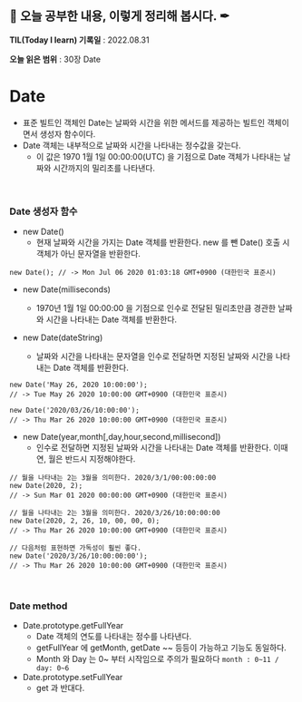 ## 📕 오늘 공부한 내용, 이렇게 정리해 봅시다. ✒

**TIL(Today I learn) 기록일** : 2022.08.31

**오늘 읽은 범위** : 30장 Date

# Date
- 표준 빌트인 객체인 Date는 날짜와 시간을 위한 메서드를 제공하는 빌트인 객체이면서 생성자 함수이다.
- Date 객체는 내부적으로 날짜와 시간을 나타내는 정수값을 갖는다. 
  - 이 값은 1970 1월 1일 00:00:00(UTC) 을 기점으로 Date 객체가 나타내는 날짜와 시간까지의 밀리초를 나타낸다.

</br>

### Date 생성자 함수
- new Date()
  - 현재 날짜와 시간을 가지는 Date 객체를 반환한다. new 를 뺀 Date() 호출 시 객체가 아닌 문자열을 반환한다.
```
new Date(); // -> Mon Jul 06 2020 01:03:18 GMT+0900 (대한민국 표준시)
```
- new Date(milliseconds)
  - 1970년 1월 1일 00:00:00 을 기점으로 인수로 전달된 밀리초만큼 경관한 날짜와 시간을 나타내는 Date 객체를 반환한다.
  
- new Date(dateString)
  - 날짜와 시간을 나타내는 문자열을 인수로 전달하면 지정된 날짜와 시간을 나타내는 Date 객체를 반환한다. 
```
new Date('May 26, 2020 10:00:00');
// -> Tue May 26 2020 10:00:00 GMT+0900 (대한민국 표준시)

new Date('2020/03/26/10:00:00');
// -> Thu Mar 26 2020 10:00:00 GMT+0900 (대한민국 표준시)
```
- new Date(year,month[,day,hour,second,millisecond])
  - 인수로 전달하면 지정된 날짜와 시간을 나타내는 Date 객체를 반환한다. 이때 연, 월은 반드시 지정해야한다. 
```
// 월을 나타내는 2는 3월을 의미한다. 2020/3/1/00:00:00:00
new Date(2020, 2);
// -> Sun Mar 01 2020 00:00:00 GMT+0900 (대한민국 표준시)

// 월을 나타내는 2는 3월을 의미한다. 2020/3/26/10:00:00:00
new Date(2020, 2, 26, 10, 00, 00, 0);
// -> Thu Mar 26 2020 10:00:00 GMT+0900 (대한민국 표준시)

// 다음처럼 표현하면 가독성이 훨씬 좋다.
new Date('2020/3/26/10:00:00:00');
// -> Thu Mar 26 2020 10:00:00 GMT+0900 (대한민국 표준시)
```

</br>

### Date method
- Date.prototype.getFullYear
  - Date 객체의 연도를 나타내는 정수를 나타낸다.
  - getFullYear 에 getMonth, getDate ~~ 등등이 가능하고 기능도 동일하다.
  - Month 와 Day 는 0~ 부터 시작임으로 주의가 필요하다 `month : 0~11 / day: 0~6`
- Date.prototype.setFullYear
  - get 과 반대다.


